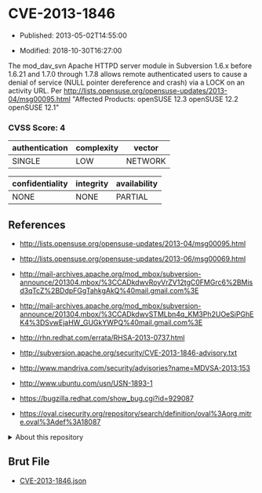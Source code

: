 # CVE-2013-1846

- Published: 2013-05-02T14:55:00

- Modified: 2018-10-30T16:27:00

The mod_dav_svn Apache HTTPD server module in Subversion 1.6.x before 1.6.21 and 1.7.0 through 1.7.8 allows remote authenticated users to cause a denial of service (NULL pointer dereference and crash) via a LOCK on an activity URL. Per http://lists.opensuse.org/opensuse-updates/2013-04/msg00095.html
"Affected Products:
openSUSE 12.3
openSUSE 12.2
openSUSE 12.1"

### CVSS Score: **4**

| authentication | complexity | vector |
| --- | --- | --- |
| SINGLE | LOW | NETWORK |

| confidentiality | integrity | availability |
| --- | --- | --- |
| NONE | NONE | PARTIAL |

## References

* http://lists.opensuse.org/opensuse-updates/2013-04/msg00095.html

* http://lists.opensuse.org/opensuse-updates/2013-06/msg00069.html

* http://mail-archives.apache.org/mod_mbox/subversion-announce/201304.mbox/%3CCADkdwvRoyVrZV12tgC0FMGrc6%2BMisd3qTcZ%2BDdpFGgTahkgAkQ%40mail.gmail.com%3E

* http://mail-archives.apache.org/mod_mbox/subversion-announce/201304.mbox/%3CCADkdwvSTMLbn4q_KM3Ph2UOeSiPGhEK4%3DSvwEjaHW_GUGkYWPQ%40mail.gmail.com%3E

* http://rhn.redhat.com/errata/RHSA-2013-0737.html

* http://subversion.apache.org/security/CVE-2013-1846-advisory.txt

* http://www.mandriva.com/security/advisories?name=MDVSA-2013:153

* http://www.ubuntu.com/usn/USN-1893-1

* https://bugzilla.redhat.com/show_bug.cgi?id=929087

* https://oval.cisecurity.org/repository/search/definition/oval%3Aorg.mitre.oval%3Adef%3A18087

<details>
<summary>About this repository</summary> 

  This repository is part of the project [Live Hack CVE](https://github.com/Live-Hack-CVE). Main website can be found [www.live-hack.org](https://www.live-hack.org) 
  
  Made by [Sn0wAlice](https://github.com/Sn0wAlice) for the people that care about security and need to have a feed of the latest CVEs. Hope you enjoy it, don't forget to star the repo and follow me on [Twitter](https://twitter.com/Sn0wAlice) and [Github](https://github.com/Sn0wAlice). And that is my [personnal website](https://www.alice-snow.me/)

  - [Home Page](https://github.com/Live-Hack-CVE)
  - [Framework](https://github.com/Live-Hack-CVE/cve-framework)
  - [CVE database](https://github.com/Live-Hack-CVE/full_database)
  - [Changelog](https://github.com/Live-Hack-CVE/Changelog)
</details>

## Brut File

* [CVE-2013-1846.json](https://raw.githubusercontent.com/Live-Hack-CVE/full_database/main/cves/2013/CVE-2013-1846.json)

